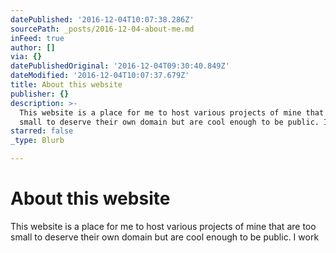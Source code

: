 ```yaml
---
datePublished: '2016-12-04T10:07:38.286Z'
sourcePath: _posts/2016-12-04-about-me.md
inFeed: true
author: []
via: {}
datePublishedOriginal: '2016-12-04T09:30:40.849Z'
dateModified: '2016-12-04T10:07:37.679Z'
title: About this website
publisher: {}
description: >-
  This website is a place for me to host various projects of mine that are too
  small to deserve their own domain but are cool enough to be public. I work 
starred: false
_type: Blurb

---
```

# About this website

This website is a place for me to host various projects of mine that are too small to deserve their own domain but are cool enough to be public. I work
